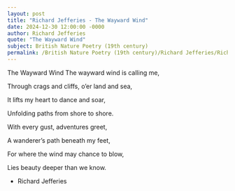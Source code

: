 ```yaml
---
layout: post
title: "Richard Jefferies - The Wayward Wind"
date: 2024-12-30 12:00:00 -0000
author: Richard Jefferies
quote: "The Wayward Wind"
subject: British Nature Poetry (19th century)
permalink: /British Nature Poetry (19th century)/Richard Jefferies/Richard Jefferies - The Wayward Wind
---
```


The Wayward Wind
The wayward wind is calling me,

Through crags and cliffs, o’er land and sea,

It lifts my heart to dance and soar,

Unfolding paths from shore to shore.

With every gust, adventures greet,

A wanderer’s path beneath my feet,

For where the wind may chance to blow,

Lies beauty deeper than we know.

- Richard Jefferies

